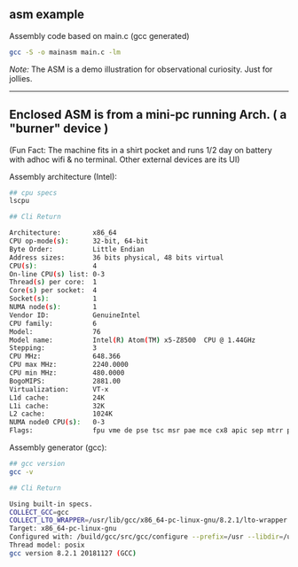 ## asm example

Assembly code based on main.c (gcc generated)

```bash
gcc -S -o mainasm main.c -lm
```

*Note:* The ASM is a demo illustration for observational curiosity. Just for jollies.

---

## Enclosed ASM is from a mini-pc running Arch. ( a "burner" device )

(Fun Fact: The machine fits in a shirt pocket and runs 1/2 day on battery with adhoc wifi & no terminal. Other external devices are its UI)

Assembly architecture (Intel):

```bash
## cpu specs
lscpu

## Cli Return

Architecture:        x86_64
CPU op-mode(s):      32-bit, 64-bit
Byte Order:          Little Endian
Address sizes:       36 bits physical, 48 bits virtual
CPU(s):              4
On-line CPU(s) list: 0-3
Thread(s) per core:  1
Core(s) per socket:  4
Socket(s):           1
NUMA node(s):        1
Vendor ID:           GenuineIntel
CPU family:          6
Model:               76
Model name:          Intel(R) Atom(TM) x5-Z8500  CPU @ 1.44GHz
Stepping:            3
CPU MHz:             648.366
CPU max MHz:         2240.0000
CPU min MHz:         480.0000
BogoMIPS:            2881.00
Virtualization:      VT-x
L1d cache:           24K
L1i cache:           32K
L2 cache:            1024K
NUMA node0 CPU(s):   0-3
Flags:               fpu vme de pse tsc msr pae mce cx8 apic sep mtrr pge mca cmov pat pse36 clflush dts acpi mmx fxsr sse sse2 ss ht tm pbe syscall nx rdtscp lm constant_tsc arch_perfmon pebs bts rep_good nopl xtopology tsc_reliable nonstop_tsc cpuid aperfmperf tsc_known_freq pni pclmulqdq dtes64 monitor ds_cpl vmx est tm2 ssse3 cx16 xtpr pdcm sse4_1 sse4_2 movbe popcnt tsc_deadline_timer aes rdrand lahf_lm 3dnowprefetch epb pti tpr_shadow vnmi flexpriority ept vpid tsc_adjust smep erms dtherm ida arat

```

Assembly generator (gcc):

```bash
## gcc version
gcc -v

## Cli Return

Using built-in specs.
COLLECT_GCC=gcc
COLLECT_LTO_WRAPPER=/usr/lib/gcc/x86_64-pc-linux-gnu/8.2.1/lto-wrapper
Target: x86_64-pc-linux-gnu
Configured with: /build/gcc/src/gcc/configure --prefix=/usr --libdir=/usr/lib --libexecdir=/usr/lib --mandir=/usr/share/man --infodir=/usr/share/info --with-bugurl=https://bugs.archlinux.org/ --enable-languages=c,c++,ada,fortran,go,lto,objc,obj-c++ --enable-shared --enable-threads=posix --enable-libmpx --with-system-zlib --with-isl --enable-__cxa_atexit --disable-libunwind-exceptions --enable-clocale=gnu --disable-libstdcxx-pch --disable-libssp --enable-gnu-unique-object --enable-linker-build-id --enable-lto --enable-plugin --enable-install-libiberty --with-linker-hash-style=gnu --enable-gnu-indirect-function --enable-multilib --disable-werror --enable-checking=release --enable-default-pie --enable-default-ssp --enable-cet=auto
Thread model: posix
gcc version 8.2.1 20181127 (GCC) 

```
